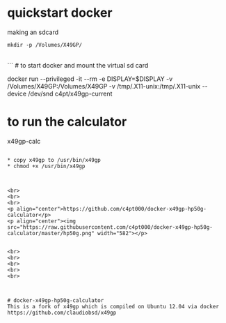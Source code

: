 # quickstart docker

making an sdcard
<br>
```
mkdir -p /Volumes/X49GP/
```
<br>
```
# to start docker and mount the virtual sd card

docker run --privileged -it --rm -e DISPLAY=$DISPLAY -v /Volumes/X49GP:/Volumes/X49GP -v /tmp/.X11-unix:/tmp/.X11-unix --device /dev/snd c4pt/x49gp-current 

# to run the calculator
x49gp-calc
```

* copy x49gp to /usr/bin/x49gp
* chmod +x /usr/bin/x49gp



<br>
<br>
<br>
<p align="center">https://github.com/c4pt000/docker-x49gp-hp50g-calculator</p>
<p align="center"><img src="https://raw.githubusercontent.com/c4pt000/docker-x49gp-hp50g-calculator/master/hp50g.png" width="582"></p>


<br>
<br>
<br>
<br>
<br>



# docker-x49gp-hp50g-calculator
This is a fork of x49gp which is compiled on Ubuntu 12.04 via docker 
https://github.com/claudiobsd/x49gp

